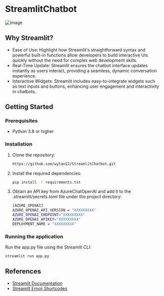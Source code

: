# StreamlitChatbot
![image](https://github.com/wytan12/StreamlitChatbot/assets/102575826/db904e3b-c90a-4667-aeae-b35cd39bb7ce)

## Why Streamlit?
- Ease of Use: Highlight how Streamlit's straightforward syntax and powerful built-in functions allow developers to build interactive UIs quickly without the need for complex web development skills.
- Real-Time Update: Streamlit ensures the chatbot interface updates instantly as users interact, providing a seamless, dynamic conversation experience.
- Interactive Widgets: Streamlit includes easy-to-integrate widgets such as text inputs and buttons, enhancing user engagement and interactivity in chatbots.

## Getting Started

### Prerequisites

- Python 3.8 or higher

### Installation

1. Clone the repository:

   ```bash
   https://github.com/wytan12/StreamlitChatbot.git
   ```

2. Install the required dependencies:
   ```bash
   pip install -r requirements.txt
   ```
   
3. Obtain an API key from AzureChatOpenAI and add it to the .streamlit/secrets.toml file under the project directory:
   ```bash
   [AZURE_OPENAI]
   AZURE_OPENAI_API_VERSION = "XXXXXXXXX"
   AZURE_OPENAI_ENDPOINT="XXXXXXXXX"
   AZURE_OPENAI_APIKEY="XXXXXXXXX" 
   DEPLOYMENT_NAME = "XXXXXXXXX"
   ```

### Running the application
Run the app.py file using the Streamlit CLI:
   ```bash
   streamlit run app.py
   ```
## References
- [Streamlit Documentation](https://docs.streamlit.io/develop/api-reference)
- [Streamlit Emoji Shortcodes](https://streamlit-emoji-shortcodes-streamlit-app-gwckff.streamlit.app/)

